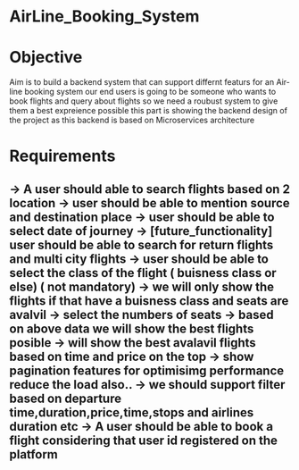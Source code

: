 # AirLine_Booking_System

# Objective
Aim is to build a backend system that can support differnt featurs for an Air-line booking system
our end users is going to be someone who wants to book flights and query about flights
so we need a roubust system to give them a best expreience possible
this part is showing the backend design of the project as this backend is based on Microservices architecture

# Requirements
-> A user should able to search flights based on 2 location 
          -> user should be able to mention source and destination place
          -> user should be able to select date of journey
          -> [future_functionality] user should be able to search for return flights and multi city flights
          -> user should be able to select the class of the flight ( buisness class or else) ( not mandatory)
          -> we will only show the flights if that have a buisness class and seats are avalvil
          -> select the numbers of seats 
          -> based on above data we will show the best flights posible
          -> will show the best avalavil flights based on time and price on the top
          -> show pagination features for optimisimg performance reduce the load also..
          -> we should support filter based on departure time,duration,price,time,stops and airlines duration etc
-> A user should be able to book a flight considering that user id registered on the platform
-




